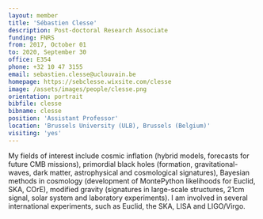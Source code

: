 ```yaml
---
layout: member
title: 'Sébastien Clesse'
description: Post-doctoral Research Associate
funding: FNRS
from: 2017, October 01
to: 2020, September 30
office: E354
phone: +32 10 47 3155 
email: sebastien.clesse@uclouvain.be
homepage: https://sebclesse.wixsite.com/clesse
image: /assets/images/people/clesse.png
orientation: portrait
bibfile: clesse
bibname: clesse
position: 'Assistant Professor'
location: 'Brussels University (ULB), Brussels (Belgium)'
visiting: 'yes'
---
```


My fields of interest include cosmic inflation (hybrid models,
forecasts for future CMB missions), primordial black holes (formation,
gravitational-waves, dark matter, astrophysical and cosmological
signatures), Bayesian methods in cosmology (development of MontePython
likelihoods for Euclid, SKA, COrE), modified gravity (signatures in
large-scale structures, 21cm signal, solar system and laboratory
experiments).  I am involved in several international experiments,
such as Euclid, the SKA, LISA and LIGO/Virgo.
